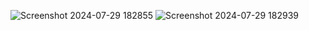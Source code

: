 ![Screenshot 2024-07-29 182855](https://github.com/user-attachments/assets/61ef763f-4c6e-4d72-8595-07b31d841ef4)
![Screenshot 2024-07-29 182939](https://github.com/user-attachments/assets/e2d8fefc-a631-454c-bbab-1fb7d7114924)
